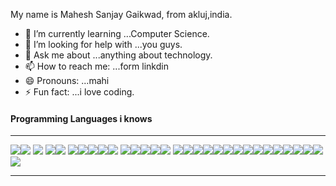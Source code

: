 My name is Mahesh Sanjay Gaikwad, from akluj,india.

- 🌱 I’m currently learning ...Computer Science.
- 🤔 I’m looking for help with ...you guys.
- 💬 Ask me about ...anything about technology.
- 📫 How to reach me: ...form linkdin
- 😄 Pronouns: ...mahi
- ⚡ Fun fact: ...i love coding.

<h4>Programming Languages i knows</h4>
<hr>


<img src="https://img.icons8.com/color/48/000000/python.png"/><img src="https://img.icons8.com/color/48/000000/vue-js.png"/>
<img src="https://img.icons8.com/color/48/000000/c-programming.png"/>
<img src="https://img.icons8.com/nolan/48/json.png"/><img src="https://img.icons8.com/nolan/48/react-native.png"/>
<img src="https://img.icons8.com/color/48/000000/ubuntu.png"/><img src="https://img.icons8.com/color/48/000000/c-sharp-logo.png"/><img src="https://img.icons8.com/dusk/48/000000/php-logo.png"/><img src="https://img.icons8.com/color/48/000000/json.png"/><img src="https://img.icons8.com/color/48/000000/c-plus-plus-logo.png"/>
<img src="https://img.icons8.com/color/50/000000/linux.png"/><img src="https://img.icons8.com/ios-filled/50/000000/jquery.png"/><img src="https://img.icons8.com/nolan/48/html.png"/><img src="https://img.icons8.com/color/48/000000/javascript.png"/><img src="https://img.icons8.com/metro/48/000000/jsp.png"/>
<img src="https://img.icons8.com/nolan/48/github.png"/><img src="https://img.icons8.com/color/48/000000/css3.png"/><img src="https://img.icons8.com/color/48/000000/java-coffee-cup-logo.png"/><img src="https://img.icons8.com/color/48/000000/spring-logo.png"/><img src="https://img.icons8.com/color/48/000000/django.png"/><img src="https://img.icons8.com/cute-clipart/48/000000/machine-learning.png"/><img src="https://img.icons8.com/ios/50/000000/mysql-logo.png"/><img src="https://img.icons8.com/color/48/000000/mongodb.png"/><img src="https://img.icons8.com/color/48/000000/golang.png"/><img src="https://img.icons8.com/color/48/000000/dart.png"/><img src="https://img.icons8.com/color/48/000000/flutter.png"/><img src="https://img.icons8.com/color/48/000000/kotlin.png"/><img src="https://img.icons8.com/color/48/000000/visual-studio.png"/><img src="https://img.icons8.com/color/48/000000/oracle-logo.png"/><img src="https://img.icons8.com/officel/48/000000/android.png"/><img src="https://img.icons8.com/color/48/000000/postgreesql.png"/>




















<hr>




